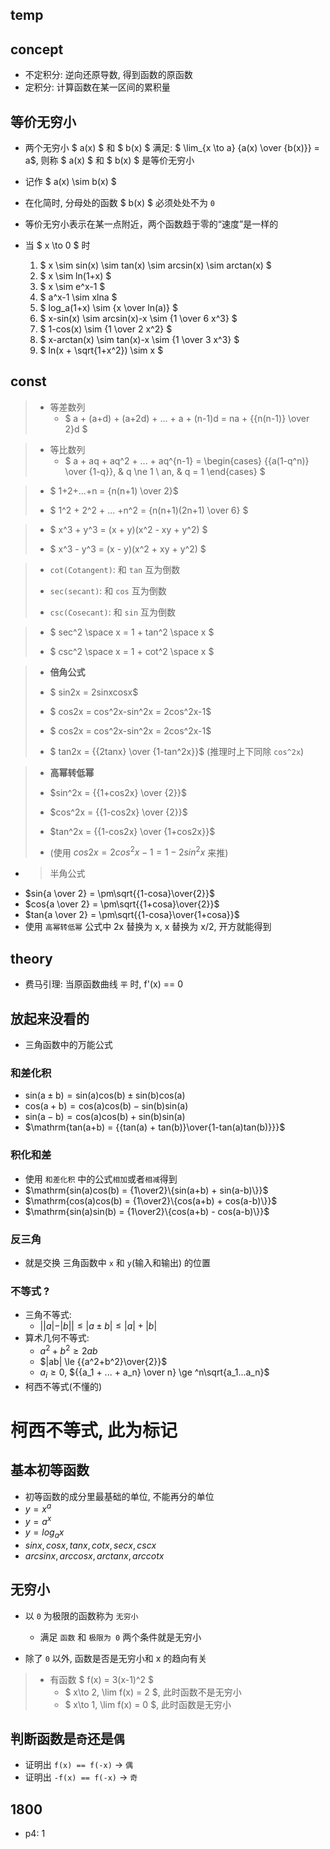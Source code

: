 ## temp
## concept
* 不定积分: 逆向还原导数, 得到函数的原函数
* 定积分: 计算函数在某一区间的累积量
## 等价无穷小 
* 两个无穷小 $ a(x) $ 和 $ b(x) $ 满足: $ \lim_{x \to a} {a(x) \over {b(x)}} = a$, 则称 $ a(x) $ 和 $ b(x) $ 是等价无穷小

* 记作 $ a(x) \sim b(x) $

* 在化简时, 分母处的函数 $ b(x) $ 必须处处不为 `0` 

* 等价无穷小表示在某一点附近，两个函数趋于零的“速度”是一样的


* 当 $ x \to 0 $ 时
    1. $ x \sim sin(x) \sim tan(x) \sim arcsin(x) \sim arctan(x) $
    1. $ x \sim ln(1+x) $
    1. $ x \sim e^x-1 $
    2. $ a^x-1 \sim xlna $
    3. $ log_a(1+x) \sim {x \over ln(a)} $
    4. $ x-sin(x) \sim arcsin(x)-x \sim {1 \over 6 x^3} $
    5. $ 1-cos(x) \sim {1 \over 2 x^2} $
    6. $ x-arctan(x) \sim tan(x)-x \sim {1 \over 3 x^3} $
    7. $ ln(x + \sqrt{1+x^2}) \sim x $
## const
> * 等差数列
>   * $ a + (a+d) + (a+2d) + ... + a + (n-1)d = na + {{n(n-1)} \over 2}d $ 

> * 等比数列
>   * $ a + aq + aq^2 + ... + aq^{n-1} = \begin{cases} {{a(1-q^n)} \over {1-q}}, & q \ne 1 \\ an, & q = 1 \end{cases} $

> * $ 1+2+...+n = {n(n+1) \over 2}$
>
> * $ 1^2 + 2^2 + ... +n^2 = {n(n+1)(2n+1) \over 6} $


> * $ x^3 + y^3 = (x + y)(x^2 - xy + y^2) $
> 
> * $ x^3 - y^3 = (x - y)(x^2 + xy + y^2) $

> * `cot(Cotangent)`: 和 `tan` 互为倒数
>
> * `sec(secant)`: 和 `cos` 互为倒数
>
> * `csc(Cosecant)`: 和 `sin` 互为倒数

>
> * $ sec^2 \space x = 1 + tan^2 \space x $
>
> * $ csc^2 \space x = 1 + cot^2 \space x $

> * __倍角公式__
> * $ sin2x = 2sinxcosx$
>
> * $ cos2x = cos^2x-sin^2x = 2cos^2x-1$
>
> * $ cos2x = cos^2x-sin^2x = 2cos^2x-1$
>
> * $ tan2x = {{2tanx} \over {1-tan^2x}}$ (推理时上下同除 `cos^2x`)

> * __高幂转低幂__
> * $sin^2x = {{1+cos2x} \over {2}}$
>
> * $cos^2x = {{1-cos2x} \over {2}}$
>
> * $tan^2x = {{1-cos2x} \over {1+cos2x}}$
>
> * (使用 $cos2x = 2cos^2x-1 = 1-2sin^2x$ 来推)

* > 半角公式
* $sin{a \over 2} = \pm\sqrt{{1-cosa}\over{2}}$
* $cos{a \over 2} = \pm\sqrt{{1+cosa}\over{2}}$
* $tan{a \over 2} = \pm\sqrt{{1-cosa}\over{1+cosa}}$
* 使用 `高幂转低幂` 公式中 2x 替换为 x, x 替换为 x/2, 开方就能得到

## theory
* 费马引理: 当原函数曲线 `平` 时, f'(x) == 0 
## 放起来没看的
* 三角函数中的万能公式
### 和差化积
* $\mathrm{sin(a \pm b) = sin(a)cos(b) \pm sin(b)cos(a)}$
* $\mathrm{cos(a + b) = cos(a)cos(b) - sin(b)sin(a)}$
* $\mathrm{sin(a - b) = cos(a)cos(b) + sin(b)sin(a)}$
* $\mathrm{tan(a+b) = {{tan(a) + tan(b)}\over{1-tan(a)tan(b)}}}$
### 积化和差
* 使用 `和差化积` 中的公式`相加`或者`相减`得到
* $\mathrm{sin(a)cos(b) = {1\over2}\{sin(a+b) + sin(a-b)\}}$ 
* $\mathrm{cos(a)cos(b) = {1\over2}\{cos(a+b) + cos(a-b)\}}$ 
* $\mathrm{sin(a)sin(b) = {1\over2}\{cos(a+b) - cos(a-b)\}}$ 
### 反三角
* 就是交换 三角函数中 `x` 和 `y`(输入和输出) 的位置
### 不等式 ?
* 三角不等式:
    * $||a|-|b|| \le |a \pm b| \le |a| + |b|$
* 算术几何不等式: 
    * $a^2 + b^2 \ge 2ab$
    * $|ab| \le {{a^2+b^2}\over{2}}$
    * $a_i \ge 0$, ${{a_1 + ... + a_n} \over n} \ge ^n\sqrt{a_1...a_n}$
* 柯西不等式(不懂的)
# 柯西不等式, 此为标记

## 基本初等函数
* 初等函数的成分里最基础的单位, 不能再分的单位
* $y = x^a$
* $y = a^x$
* $y = log_ax$
* $sinx, cosx, tanx, cotx, secx, cscx$
* $arcsinx, arccosx, arctanx, arccotx$
## 无穷小
* 以 `0` 为极限的函数称为 `无穷小`
    * 满足 `函数` 和 `极限为 0` 两个条件就是无穷小

* 除了 `0` 以外, 函数是否是无穷小和 x 的趋向有关
> * 有函数 $ f(x) = 3(x-1)^2 $
>   * $ x\to 2, \lim f(x) = 2 $, 此时函数不是无穷小
>   * $ x\to 1, \lim f(x) = 0 $, 此时函数是无穷小
## 判断函数是`奇`还是`偶`
* 证明出 `f(x) == f(-x)` -> `偶`
* 证明出 `-f(x) == f(-x)` -> `奇`
## 1800 
* p4: 1
